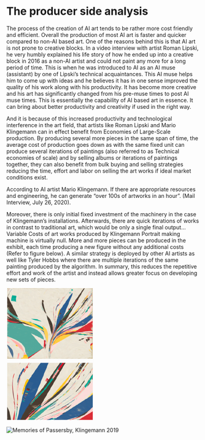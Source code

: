 # The producer side analysis

The process of the creation of AI art tends to be rather more cost friendly and efficient. Overall the production of most AI art is faster and quicker compared to non-AI based art. One of the reasons behind this is that AI art is not prone to creative blocks. In a video interview with artist Roman Lipski, he very humbly explained his life story of how he ended up into a creative block in 2016 as a non-AI artist and could not paint any more for a long period of time. This is when he was introduced to AI as an AI muse (assistant) by one of Lipski’s technical acquaintances. This AI muse helps him to come up with ideas and he believes it has in one sense improved the quality of his work along with his productivity. It has become more creative and his art has significantly changed from his pre-muse times to post AI muse times. This is essentially the capability of AI based art in essence. It can bring about better productivity and creativity if used in the right way.

And it is because of this increased productivity and technological interference in the art field, that artists like Roman Lipski and Mario Klingemann can in effect benefit from Economies of Large-Scale production. By producing several more pieces in the same span of time, the average cost of production goes down as with the same fixed unit can produce several iterations of paintings (also referred to as Technical economies of scale) and by selling albums or iterations of paintings together, they can also benefit from bulk buying and selling strategies reducing the time, effort and labor on selling the art works if ideal market conditions exist.

According to AI artist Mario Klingemann. If there are appropriate resources and engineering, he can generate “over 100s of artworks in an hour”. (Mail Interview, July 26, 2020).

Moreover, there is only initial fixed investment of the machinery in the case of Klingemann’s installations. Afterwards, there are quick iterations of works in contrast to traditional art, which would be only a single final output... Variable Costs of art works produced by Klingemann Portrait making machine is virtually null. More and more pieces can be produced in the exhibit, each time producing a new figure without any additional costs (Refer to figure below). A similar strategy is deployed by other AI artists as well like Tyler Hobbs where there are multiple iterations of the same painting produced by the algorithm. In summary, this reduces the repetitive effort and work of the artist and instead allows greater focus on developing new sets of pieces.

![Loxography, Hobbs 2019](<../../.gitbook/assets/Screenshot 2022-01-05 at 6.59.59 PM.png>)

![Memories of Passersby,
Klingemann 2019](<../../.gitbook/assets/Screenshot 2022-01-05 at 7.00.07 PM.png>)
